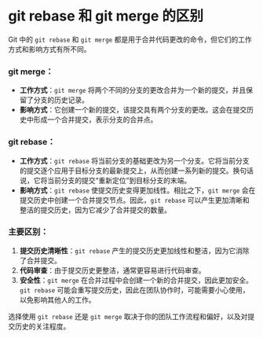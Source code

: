 # git rebase 和 git merge 的区别

Git 中的 `git rebase` 和 `git merge` 都是用于合并代码更改的命令，但它们的工作方式和影响方式有所不同。

### git merge：

- **工作方式**：`git merge` 将两个不同的分支的更改合并为一个新的提交，并且保留了分支的历史记录。
- **影响方式**：它创建一个新的提交，该提交具有两个分支的更改。这会在提交历史中形成一个合并提交，表示分支的合并点。

### git rebase：

- **工作方式**：`git rebase` 将当前分支的基础更改为另一个分支。它将当前分支的提交逐个应用于目标分支的最新提交上，从而创建一系列新的提交。换句话说，它将当前分支的提交“重新定位”到目标分支的末端。
- **影响方式**：`git rebase` 使提交历史变得更加线性。相比之下，`git merge` 会在提交历史中创建一个合并提交节点。因此，`git rebase` 可以产生更加清晰和整洁的提交历史，因为它减少了合并提交的数量。

### 主要区别：

1. **提交历史清晰性**：`git rebase` 产生的提交历史更加线性和整洁，因为它消除了合并提交。
2. **代码审查**：由于提交历史更整洁，通常更容易进行代码审查。
3. **安全性**：`git merge` 在合并过程中会创建一个新的合并提交，因此更加安全。`git rebase` 可能会重写提交历史，因此在团队协作时，可能需要小心使用，以免影响其他人的工作。

选择使用 `git rebase` 还是 `git merge` 取决于你的团队工作流程和偏好，以及对提交历史的关注程度。